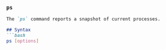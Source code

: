 ### `ps`
```markdown
The `ps` command reports a snapshot of current processes.

## Syntax
```bash
ps [options]
